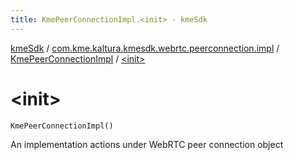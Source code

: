 ```yaml
---
title: KmePeerConnectionImpl.<init> - kmeSdk
---
```


[kmeSdk](../../index.html) / [com.kme.kaltura.kmesdk.webrtc.peerconnection.impl](../index.html) / [KmePeerConnectionImpl](index.html) / [&lt;init&gt;](./-init-.html)

# &lt;init&gt;

`KmePeerConnectionImpl()`

An implementation actions under WebRTC peer connection object


